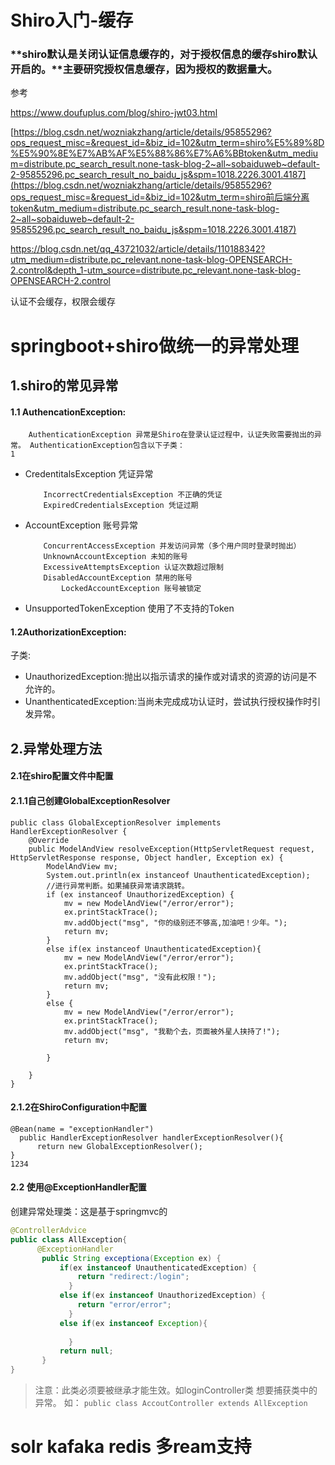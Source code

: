 # Shiro入门-缓存

### **shiro默认是关闭认证信息缓存的，对于授权信息的缓存shiro默认开启的。\**主要研究授权信息缓存，因为授权的数据量大。

参考

https://www.doufuplus.com/blog/shiro-jwt03.html

[https://blog.csdn.net/wozniakzhang/article/details/95855296?ops_request_misc=&request_id=&biz_id=102&utm_term=shiro%E5%89%8D%E5%90%8E%E7%AB%AF%E5%88%86%E7%A6%BBtoken&utm_medium=distribute.pc_search_result.none-task-blog-2~all~sobaiduweb~default-2-95855296.pc_search_result_no_baidu_js&spm=1018.2226.3001.4187](https://blog.csdn.net/wozniakzhang/article/details/95855296?ops_request_misc=&request_id=&biz_id=102&utm_term=shiro前后端分离token&utm_medium=distribute.pc_search_result.none-task-blog-2~all~sobaiduweb~default-2-95855296.pc_search_result_no_baidu_js&spm=1018.2226.3001.4187)



https://blog.csdn.net/qq_43721032/article/details/110188342?utm_medium=distribute.pc_relevant.none-task-blog-OPENSEARCH-2.control&depth_1-utm_source=distribute.pc_relevant.none-task-blog-OPENSEARCH-2.control



认证不会缓存，权限会缓存



# springboot+shiro做统一的异常处理

## 1.shiro的常见异常

#### 1.1 AuthencationException:

```
    AuthenticationException 异常是Shiro在登录认证过程中，认证失败需要抛出的异常。 AuthenticationException包含以下子类：
1
```

- CredentitalsException 凭证异常

  ```
      IncorrectCredentialsException 不正确的凭证
      ExpiredCredentialsException 凭证过期
  ```
  
- AccountException 账号异常

  ```
      ConcurrentAccessException 并发访问异常（多个用户同时登录时抛出）
      UnknownAccountException 未知的账号
      ExcessiveAttemptsException 认证次数超过限制
      DisabledAccountException 禁用的账号
          LockedAccountException 账号被锁定
  ```
  
- UnsupportedTokenException 使用了不支持的Token

#### 1.2AuthorizationException:

子类:

- UnauthorizedException:抛出以指示请求的操作或对请求的资源的访问是不允许的。
- UnanthenticatedException:当尚未完成成功认证时，尝试执行授权操作时引发异常。

## 2.异常处理方法

#### 2.1在shiro配置文件中配置

#### 2.1.1自己创建GlobalExceptionResolver

```
public class GlobalExceptionResolver implements HandlerExceptionResolver {
    @Override
    public ModelAndView resolveException(HttpServletRequest request, HttpServletResponse response, Object handler, Exception ex) {
        ModelAndView mv;
        System.out.println(ex instanceof UnauthenticatedException);
        //进行异常判断。如果捕获异常请求跳转。
        if (ex instanceof UnauthorizedException) {
        	mv = new ModelAndView("/error/error");
            ex.printStackTrace();
            mv.addObject("msg", "你的级别还不够高,加油吧！少年。");  
            return mv;
        }
        else if(ex instanceof UnauthenticatedException){
            mv = new ModelAndView("/error/error");
            ex.printStackTrace();
            mv.addObject("msg", "没有此权限！");          
            return mv;
        }      
        else {
            mv = new ModelAndView("/error/error");
            ex.printStackTrace();
            mv.addObject("msg", "我勒个去，页面被外星人挟持了!");          
            return mv;

        }

    }
}
```

#### 2.1.2在ShiroConfiguration中配置

```
@Bean(name = "exceptionHandler")
  public HandlerExceptionResolver handlerExceptionResolver(){
      return new GlobalExceptionResolver();
}
1234
```

#### 2.2 使用@ExceptionHandler配置

创建异常处理类：这是基于springmvc的

```java
@ControllerAdvice
public class AllException{
	  @ExceptionHandler
       public String exceptiona(Exception ex) {		 
    	   if(ex instanceof UnauthenticatedException) {
    		   return "redirect:/login";    		 
    	     }
    	   else if(ex instanceof UnauthorizedException) {
    		   return "error/error";
 		     }
    	   else if(ex instanceof Exception){
    		   
    	     }
    	   return null;
       }
}
```

> 注意：此类必须要被继承才能生效。如loginController类 想要捕获类中的异常。
> 如：
> `public class AccoutController extends AllException`

# solr  kafaka   redis    多ream支持